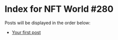 # Index for NFT World #280
Posts will be displayed in the order below:

- [Your first post](./001-first.md)

